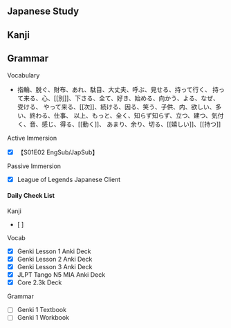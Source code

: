 ## Japanese Study

Kanji
- 

Grammar
- 

Vocabulary
- 指輪、脱ぐ、財布、あれ、駄目、大丈夫、呼ぶ、見せる、持って行く、
  持って来る、心、[[別]]、下さる、全て、好き、始める、向かう、よる、なぜ、受ける、
  やって来る、[[次]]、続ける、因る、笑う、子供、内、欲しい、多い、終わる、仕事、
  以上、もっと、全く、知らず知らず、立つ、建つ、気付く、音、感じ、得る、[[動く]]、
  あまり、余り、切る、[[嬉しい]]、[[持つ]]
  

Active Immersion
- [x] 【S01E02 EngSub/JapSub】

Passive Immersion
- [x] League of Legends Japanese Client

#### Daily Check List
Kanji
- [ ] 

Vocab
- [x] Genki Lesson 1 Anki Deck
- [x] Genki Lesson 2 Anki Deck
- [x] Genki Lesson 3 Anki Deck
- [x] JLPT Tango N5 MIA Anki Deck
- [x] Core 2.3k Deck

Grammar
- [ ] Genki 1 Textbook
- [ ] Genki 1 Workbook